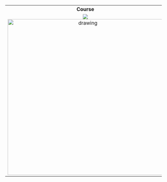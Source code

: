 
|||
|:---------------------------------:|:---------------------------------:|
| <b>Course</b> | <b>Course Mentor</b> |
|<img src="https://github.com/angelabauer"><img src="https://github.com/maityamit/The-Complete-2022-Web-Development-Bootcamp-by-Angela-Yu/blob/master/0001%20-%20Introduction%20to%20HTML/Images%20for%20Git/course_banner.png" alt="drawing" width="500"/> | <img src="https://avatars.githubusercontent.com/u/8798027?v=4" alt="drawing" width="150"/>
  
